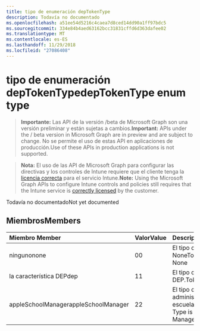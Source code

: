 ```yaml
---
title: tipo de enumeración depTokenType
description: Todavía no documentado
ms.openlocfilehash: a51ee54d5216c4caea7d8ced14dd90a1ff97bdc5
ms.sourcegitcommit: 334e84b4aed63162bcc31831cffd6d363dafee02
ms.translationtype: MT
ms.contentlocale: es-ES
ms.lasthandoff: 11/29/2018
ms.locfileid: "27086408"
---
```

# <a name="deptokentype-enum-type"></a><span data-ttu-id="f70a7-103">tipo de enumeración depTokenType</span><span class="sxs-lookup"><span data-stu-id="f70a7-103">depTokenType enum type</span></span>

> <span data-ttu-id="f70a7-104">**Importante:** Las API de la versión /beta de Microsoft Graph son una versión preliminar y están sujetas a cambios.</span><span class="sxs-lookup"><span data-stu-id="f70a7-104">**Important:** APIs under the / beta version in Microsoft Graph are in preview and are subject to change.</span></span> <span data-ttu-id="f70a7-105">No se permite el uso de estas API en aplicaciones de producción.</span><span class="sxs-lookup"><span data-stu-id="f70a7-105">Use of these APIs in production applications is not supported.</span></span>

> <span data-ttu-id="f70a7-106">**Nota:** El uso de las API de Microsoft Graph para configurar las directivas y los controles de Intune requiere que el cliente tenga la [licencia correcta](https://go.microsoft.com/fwlink/?linkid=839381) para el servicio Intune.</span><span class="sxs-lookup"><span data-stu-id="f70a7-106">**Note:** Using the Microsoft Graph APIs to configure Intune controls and policies still requires that the Intune service is [correctly licensed](https://go.microsoft.com/fwlink/?linkid=839381) by the customer.</span></span>

<span data-ttu-id="f70a7-107">Todavía no documentado</span><span class="sxs-lookup"><span data-stu-id="f70a7-107">Not yet documented</span></span>
## <a name="members"></a><span data-ttu-id="f70a7-108">Miembros</span><span class="sxs-lookup"><span data-stu-id="f70a7-108">Members</span></span>
|<span data-ttu-id="f70a7-109">Miembro	</span><span class="sxs-lookup"><span data-stu-id="f70a7-109">Member</span></span>|<span data-ttu-id="f70a7-110">Valor</span><span class="sxs-lookup"><span data-stu-id="f70a7-110">Value</span></span>|<span data-ttu-id="f70a7-111">Descripción</span><span class="sxs-lookup"><span data-stu-id="f70a7-111">Description</span></span>|
|:---|:---|:---|
|<span data-ttu-id="f70a7-112">ninguno</span><span class="sxs-lookup"><span data-stu-id="f70a7-112">none</span></span>|<span data-ttu-id="f70a7-113">0</span><span class="sxs-lookup"><span data-stu-id="f70a7-113">0</span></span>|<span data-ttu-id="f70a7-114">El tipo de token es None</span><span class="sxs-lookup"><span data-stu-id="f70a7-114">Token Type is None</span></span>|
|<span data-ttu-id="f70a7-115">la característica DEP</span><span class="sxs-lookup"><span data-stu-id="f70a7-115">dep</span></span>|<span data-ttu-id="f70a7-116">1</span><span class="sxs-lookup"><span data-stu-id="f70a7-116">1</span></span>|<span data-ttu-id="f70a7-117">El tipo de token es DEP.</span><span class="sxs-lookup"><span data-stu-id="f70a7-117">Token Type is Dep.</span></span>|
|<span data-ttu-id="f70a7-118">appleSchoolManager</span><span class="sxs-lookup"><span data-stu-id="f70a7-118">appleSchoolManager</span></span>|<span data-ttu-id="f70a7-119">2</span><span class="sxs-lookup"><span data-stu-id="f70a7-119">2</span></span>|<span data-ttu-id="f70a7-120">El tipo de token es administrador de escuela de Apple</span><span class="sxs-lookup"><span data-stu-id="f70a7-120">Token Type is Apple School Manager</span></span>|





